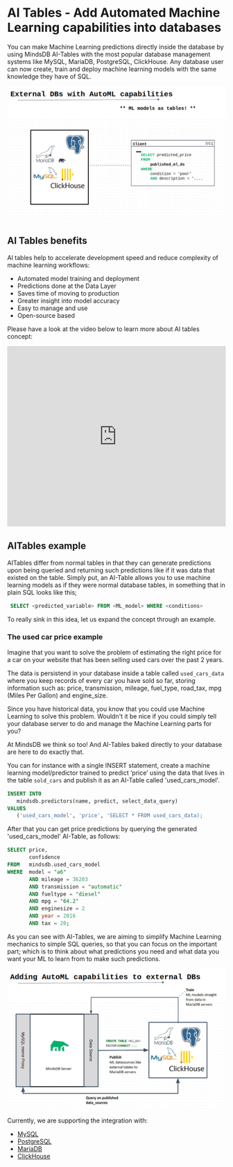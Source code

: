 # AI Tables - Add Automated Machine Learning capabilities into databases

You can make Machine Learning predictions directly inside the database by using MindsDB AI-Tables with the most popular database management systems like MySQL, MariaDB, PostgreSQL, ClickHouse. Any database user can now create, train and deploy machine learning models with the same knowledge they have of SQL.

![MindsDB-Databases](/assets/databases/ex-dbs.jpg)


## AI Tables benefits

AI tables help to accelerate development speed and reduce complexity of machine learning workflows:

* Automated model training and deployment
* Predictions done at the Data Layer
* Saves time of moving to production
* Greater insight into model accuracy
* Easy to manage and use
* Open-source based

Please have a look at the video below to learn more about AI tables concept:

<iframe width="100%" height="415" src="https://www.youtube.com/embed/vHkHCZcbO4Q" frameborder="0" allow="accelerometer; autoplay; clipboard-write; encrypted-media; gyroscope; picture-in-picture" allowfullscreen></iframe>


## AITables example

AITables differ from normal tables in that they can generate predictions upon being queried and returning such predictions like if it was data that existed on the table. Simply put, an AI-Table allows you to use machine learning models as if they were normal  database tables, in something that in plain SQL looks like this; 

```sql
 SELECT <predicted_variable> FROM <ML_model> WHERE <conditions> 
```

To really sink in this idea, let us expand the concept through an example. 

### The used car price example

Imagine that you want to solve the problem of estimating the right price for a car on your website that has been selling used cars over the past 2 years. 

The data is persistend in your database inside a table called `used_cars_data` where you keep records of every car you have sold so far, storing information such as: price, transmission, mileage, fuel_type, road_tax, mpg (Miles Per Gallon) and engine_size.  

Since you have historical data, you know that you could use Machine Learning to solve this problem. Wouldn't it be nice if you could simply tell your database server to do and manage the Machine Learning parts for you?

At MindsDB we think so too! And AI-Tables baked directly to your database are here to do exactly that.

You can for instance with a single INSERT statement, create a machine learning model/predictor trained to predict ‘price’ using the data that lives in the table `sold_cars` and publish it as an AI-Table called 'used_cars_model'.

```sql
INSERT INTO
   mindsdb.predictors(name, predict, select_data_query) 
VALUES
   ('used_cars_model', 'price', 'SELECT * FROM used_cars_data);
```

After that you can get price predictions by querying the generated 'used_cars_model' AI-Table, as follows: 

```sql
SELECT price, 
       confidence 
FROM   mindsdb.used_cars_model 
WHERE  model = "a6" 
       AND mileage = 36203 
       AND transmission = "automatic" 
       AND fueltype = "diesel" 
       AND mpg = "64.2" 
       AND enginesize = 2 
       AND year = 2016 
       AND tax = 20; 
```

As you can see with AI-Tables, we are aiming to simplify Machine Learning mechanics to simple SQL queries, so that you can focus on the important part; which is to think about what predictions you need and what data you want your ML to learn from to make such predictions. 
 
![MindsDB-AutoML in Databases](/assets/databases/db-automl.jpg)

Currently, we are supporting the integration with:

* [MySQL](/databases/MySQL)
* [PostgreSQL](/databases/PostgreSQL)
* [MariaDB](/databases/MariaDB)
* [ClickHouse](/databases/Clickhouse)
